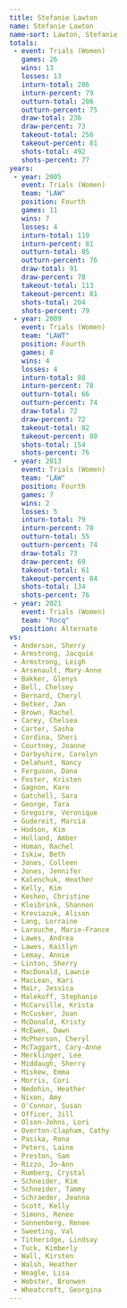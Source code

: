 ```yaml
---
title: Stefanie Lawton
name: Stefanie Lawton
name-sort: Lawton, Stefanie
totals:
 - event: Trials (Women)
   games: 26
   wins: 13
   losses: 13
   inturn-total: 286
   inturn-percent: 79
   outturn-total: 206
   outturn-percent: 75
   draw-total: 236
   draw-percent: 73
   takeout-total: 256
   takeout-percent: 81
   shots-total: 492
   shots-percent: 77
years:
 - year: 2005
   event: Trials (Women)
   team: "LAW"
   position: Fourth
   games: 11
   wins: 7
   losses: 4
   inturn-total: 119
   inturn-percent: 81
   outturn-total: 85
   outturn-percent: 76
   draw-total: 91
   draw-percent: 78
   takeout-total: 113
   takeout-percent: 81
   shots-total: 204
   shots-percent: 79
 - year: 2009
   event: Trials (Women)
   team: "LAWT"
   position: Fourth
   games: 8
   wins: 4
   losses: 4
   inturn-total: 88
   inturn-percent: 78
   outturn-total: 66
   outturn-percent: 74
   draw-total: 72
   draw-percent: 72
   takeout-total: 82
   takeout-percent: 80
   shots-total: 154
   shots-percent: 76
 - year: 2013
   event: Trials (Women)
   team: "LAW"
   position: Fourth
   games: 7
   wins: 2
   losses: 5
   inturn-total: 79
   inturn-percent: 78
   outturn-total: 55
   outturn-percent: 74
   draw-total: 73
   draw-percent: 69
   takeout-total: 61
   takeout-percent: 84
   shots-total: 134
   shots-percent: 76
 - year: 2021
   event: Trials (Women)
   team: "Rocq"
   position: Alternate
vs:
 - Anderson, Sherry
 - Armstrong, Jacquie
 - Armstrong, Leigh
 - Arsenault, Mary-Anne
 - Bakker, Glenys
 - Bell, Chelsey
 - Bernard, Cheryl
 - Betker, Jan
 - Brown, Rachel
 - Carey, Chelsea
 - Carter, Sasha
 - Cordina, Sheri
 - Courtney, Joanne
 - Darbyshire, Carolyn
 - Delahunt, Nancy
 - Ferguson, Dana
 - Foster, Kristen
 - Gagnon, Karo
 - Gatchell, Sara
 - George, Tara
 - Gregoire, Veronique
 - Gudereit, Marcia
 - Hodson, Kim
 - Holland, Amber
 - Homan, Rachel
 - Iskiw, Beth
 - Jones, Colleen
 - Jones, Jennifer
 - Kalenchuk, Heather
 - Kelly, Kim
 - Keshen, Christine
 - Kleibrink, Shannon
 - Kreviazuk, Alison
 - Lang, Lorraine
 - Larouche, Marie-France
 - Lawes, Andrea
 - Lawes, Kaitlyn
 - Lemay, Annie
 - Linton, Sherry
 - MacDonald, Lawnie
 - MacLean, Kari
 - Mair, Jessica
 - Malekoff, Stephanie
 - McCarville, Krista
 - McCusker, Joan
 - McDonald, Kristy
 - McEwen, Dawn
 - McPherson, Cheryl
 - McTaggart, Cary-Anne
 - Merklinger, Lee
 - Middaugh, Sherry
 - Miskew, Emma
 - Morris, Cori
 - Nedohin, Heather
 - Nixon, Amy
 - O'Connor, Susan
 - Officer, Jill
 - Olson-Johns, Lori
 - Overton-Clapham, Cathy
 - Pasika, Rona
 - Peters, Laine
 - Preston, Sam
 - Rizzo, Jo-Ann
 - Rumberg, Crystal
 - Schneider, Kim
 - Schneider, Tammy
 - Schraeder, Jeanna
 - Scott, Kelly
 - Simons, Renee
 - Sonnenberg, Renee
 - Sweeting, Val
 - Titheridge, Lindsay
 - Tuck, Kimberly
 - Wall, Kirsten
 - Walsh, Heather
 - Weagle, Lisa
 - Webster, Bronwen
 - Wheatcroft, Georgina
---
```

